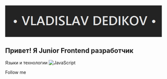 ![Header](https://github.com/crew-dev/crew-dev/blob/main/assets/line.png)

## Привет! Я Junior Frontend разработчик

Языки и технологии
![JavaScript](https://img.shields.io/badge/-JavaScript-E44D26?style=for-the-badge&logo=JavaScript)

Follow me